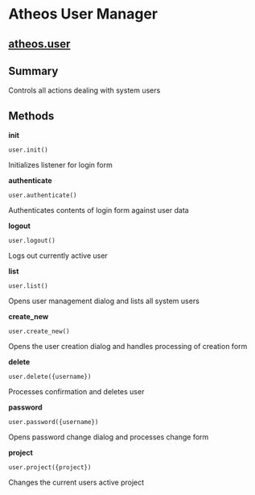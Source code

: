 # Atheos User Manager
## [atheos.user](https://github.com/Atheos/Atheos/blob/master/components/user/init.js)

## Summary

Controls all actions dealing with system users

## Methods

**init**

    user.init()

Initializes listener for login form

**authenticate**

    user.authenticate()

Authenticates contents of login form against user data

**logout**

    user.logout()  

Logs out currently active user

**list**

    user.list()

Opens user management dialog and lists all system users

**create_new**

    user.create_new()

Opens the user creation dialog and handles processing of creation form

**delete**

    user.delete({username})

Processes confirmation and deletes user

**password**

    user.password({username})

Opens password change dialog and processes change form

**project**

    user.project({project})

Changes the current users active project
